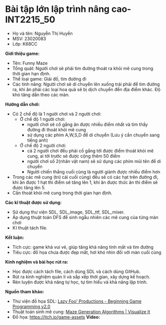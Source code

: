 # Bài tập lớn lập trình nâng cao-INT2215_50 #

- Họ và tên: Nguyễn Thị Huyền
- MSV: 23020083
- Lớp: K68CC
  
**Giới thiệu game:**
- Tên: Funny Maze
- Tổng quát: Người chơi sẽ phải tìm đường thoát ra khỏi mê cung trong thời gian hạn định.
- Thể loại game: Giải đố, tìm đường đi
- Các tính năng: Người chơi sẽ di chuyển lên xuống trái phải để tìm đường ra, khi ăn phải các loại hoa quả sẽ bị dịch chuyển đến địa điểm khác. Độ khó tăng dần theo các màn.

**Hướng dẫn chơi:**

- Có 2 chế độ là 1 người chơi và 2 người chơi:
    - Ở chế độ 1 người chơi: 
        - người chơi sẽ cố gắng ăn được nhiều điểm nhất và tìm thấy đường đi thoát khỏi mê cung 
        - sử dụng các phím A,W,S,D để di chuyển (Lưu ý cần chuyển sang tiếng anh)
    - Ở chế độ 2 người chơi:
        - cả 2 người chơi đều phải cố gắng tới được điểm thoát khỏi mê cung, ai tới trước sẽ được cộng thêm 50 điểm 
        - người chơi số 2(nhân vật nam) sẽ sử dụng các phím mũi tên để di chuyển 
        - Người chiến thắng cuối cùng là người giành được nhiều điểm hơn 
- Trong các mê cung (trừ cái cuối cùng) đều sẽ có các hạt trên đường đi, khi ăn được 1 hạt thì điểm sẽ tăng lên 1, khi ăn được thức ăn thì điểm sẽ được tăng lên 5.
- Cần thoát khỏi mê cung trong thời gian hạn định.
  
**Các kĩ thuật được sử dụng:**

- Sử dụng thư viện SDL, SDL_image, SDL_ttf, SDL_mixer.
- Áp dụng thuật toán DFS để sinh ngẫu nhiên các mê cung của từng màn chơi
- Kĩ thuật tách file.
  
**Kết luận:**

- Tích cực: game khá vui vẻ, giúp tăng khả năng tinh mắt và tìm đường
- Tiêu cực: đồ họa chưa được đẹp mắt, hơi khó nhìn đối với màn cuối cùng
    
**Kinh nghiệm và bài học rút ra:**

- Học được cách tách file, cách dùng SDL và cách dùng GitHub.
- Rút ra kinh nghiệm quản lí và sắp xếp thời gian, xây dựng kế hoạch.
- Rèn luyện được khả năng tự học, tự tìm hiểu và khả năng lập trình.
    
**Nguồn tham khảo:**
- Thư viện đồ họa SDL: [Lazy Foo' Productions - Beginning Game Programming v2.0](https://lazyfoo.net/tutorials/SDL/)
- Thuật toán sinh mê cung: [Maze Generation Algorithms | Visualize It](https://visualize-it.github.io/maze_generation/simulation.html)
- Đồ họa: https://itch.io/game-assets 
**Video:**

